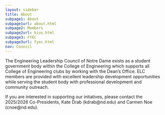 ```yaml
---
layout: sidebar
title: About
subpage1: About
subpage1url: about.html
subpage2: Members
subpage2url: bios.html
subpage3: FYEC
subpage3url: fyec.html
nav: Council
---
```

<p class="lede">The Engineering Leadership Council of Notre Dame exists as a student government
body within the College of Engineering which supports all College of Engineering clubs by working with
the Dean’s Office. ELC members are provided with excellent leadership development
opportunities while serving the student body with professional development
and community outreach.</p>

<p>If you are interested in supporting our initatives, please contact the 2025/2026 Co-Presidents, Kate Drab (kdrab@nd.edu) and Carmen Noe (cnoe@nd.edu). </p>
